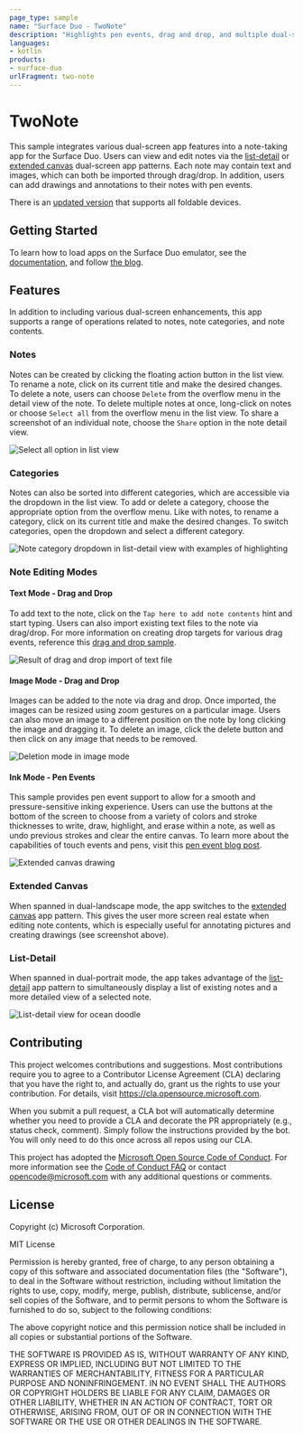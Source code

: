 ```yaml
---
page_type: sample
name: "Surface Duo - TwoNote"
description: "Highlights pen events, drag and drop, and multiple dual-screen app patterns to enhance a notes app for the Surface Duo."
languages:
- kotlin
products:
- surface-duo
urlFragment: two-note
---
```


# TwoNote

This sample integrates various dual-screen app features into a note-taking app for the Surface Duo. Users can view and edit notes via the [list-detail](https://docs.microsoft.com/dual-screen/introduction#master-detail) or [extended canvas](https://docs.microsoft.com/dual-screen/introduction#extended-canvas) dual-screen app patterns. Each note may contain text and images, which can both be imported through drag/drop. In addition, users can add drawings and annotations to their notes with pen events.

 There is an [updated version](https://github.com/microsoft/surface-duo-window-manager-samples/tree/main/TwoNote) that supports all foldable devices.

## Getting Started

To learn how to load apps on the Surface Duo emulator, see the [documentation](https://docs.microsoft.com/dual-screen/android), and follow [the blog](https://devblogs.microsoft.com/surface-duo).

## Features

In addition to including various dual-screen enhancements, this app supports a range of operations related to notes, note categories, and note contents.

### Notes

Notes can be created by clicking the floating action button in the list view. To rename a note, click on its current title and make the desired changes. To delete a note, users can choose `Delete` from the overflow menu in the detail view of the note. To delete multiple notes at once, long-click on notes or choose `Select all` from the overflow menu in the list view. To share a screenshot of an individual note, choose the `Share` option in the note detail view.

![Select all option in list view](screenshots/list_view_select_all.png)

### Categories

Notes can also be sorted into different categories, which are accessible via the dropdown in the list view. To add or delete a category, choose the appropriate option from the overflow menu. Like with notes, to rename a category, click on its current title and make the desired changes. To switch categories, open the dropdown and select a different category.

![Note category dropdown in list-detail view with examples of highlighting](screenshots/categories.png)

### Note Editing Modes

#### Text Mode - Drag and Drop

To add text to the note, click on the `Tap here to add note contents` hint and start typing. Users can also import existing text files to the note via drag/drop. For more information on creating drop targets for various drag events, reference this [drag and drop sample](https://github.com/microsoft/surface-duo-sdk-samples-kotlin/tree/master/DragAndDrop).

![Result of drag and drop import of text file](screenshots/drag_drop_text.png)

#### Image Mode - Drag and Drop

Images can be added to the note via drag and drop. Once imported, the images can be resized using zoom gestures on a particular image. Users can also move an image to a different position on the note by long clicking the image and dragging it. To delete an image, click the delete button and then click on any image that needs to be removed.

![Deletion mode in image mode](screenshots/image_mode_delete.png)

#### Ink Mode - Pen Events

This sample provides pen event support to allow for a smooth and pressure-sensitive inking experience. Users can use the buttons at the bottom of the screen to choose from a variety of colors and stroke thicknesses to write, draw, highlight, and erase within a note, as well as undo previous strokes and clear the entire canvas. To learn more about the capabilities of touch events and pens, visit this [pen event blog post](https://devblogs.microsoft.com/surface-duo/pen-events-on-the-surface-duo/).

![Extended canvas drawing](screenshots/extended_canvas_garden.png)

### Extended Canvas

When spanned in dual-landscape mode, the app switches to the [extended canvas](https://docs.microsoft.com/dual-screen/introduction#extended-canvas) app pattern. This gives the user more screen real estate when editing note contents, which is especially useful for annotating pictures and creating drawings (see screenshot above).

### List-Detail

When spanned in dual-portrait mode, the app takes advantage of the [list-detail](https://docs.microsoft.com/dual-screen/introduction#master-detail) app pattern to simultaneously display a list of existing notes and a more detailed view of a selected note.

![List-detail view for ocean doodle](screenshots/list_detail_ocean.png)

## Contributing

This project welcomes contributions and suggestions.  Most contributions require you to agree to a
Contributor License Agreement (CLA) declaring that you have the right to, and actually do, grant us
the rights to use your contribution. For details, visit https://cla.opensource.microsoft.com.

When you submit a pull request, a CLA bot will automatically determine whether you need to provide
a CLA and decorate the PR appropriately (e.g., status check, comment). Simply follow the instructions
provided by the bot. You will only need to do this once across all repos using our CLA.

This project has adopted the [Microsoft Open Source Code of Conduct](https://opensource.microsoft.com/codeofconduct/).
For more information see the [Code of Conduct FAQ](https://opensource.microsoft.com/codeofconduct/faq/) or
contact [opencode@microsoft.com](mailto:opencode@microsoft.com) with any additional questions or comments.

## License

Copyright (c) Microsoft Corporation.

MIT License

Permission is hereby granted, free of charge, to any person obtaining a copy of this software and associated documentation files (the "Software"), to deal in the Software without restriction, including without limitation the rights to use, copy, modify, merge, publish, distribute, sublicense, and/or sell copies of the Software, and to permit persons to whom the Software is furnished to do so, subject to the following conditions:

The above copyright notice and this permission notice shall be included in all copies or substantial portions of the Software.

THE SOFTWARE IS PROVIDED AS IS, WITHOUT WARRANTY OF ANY KIND, EXPRESS OR IMPLIED, INCLUDING BUT NOT LIMITED TO THE WARRANTIES OF MERCHANTABILITY, FITNESS FOR A PARTICULAR PURPOSE AND NONINFRINGEMENT. IN NO EVENT SHALL THE AUTHORS OR COPYRIGHT HOLDERS BE LIABLE FOR ANY CLAIM, DAMAGES OR OTHER LIABILITY, WHETHER IN AN ACTION OF CONTRACT, TORT OR OTHERWISE, ARISING FROM, OUT OF OR IN CONNECTION WITH THE SOFTWARE OR THE USE OR OTHER DEALINGS IN THE SOFTWARE.
